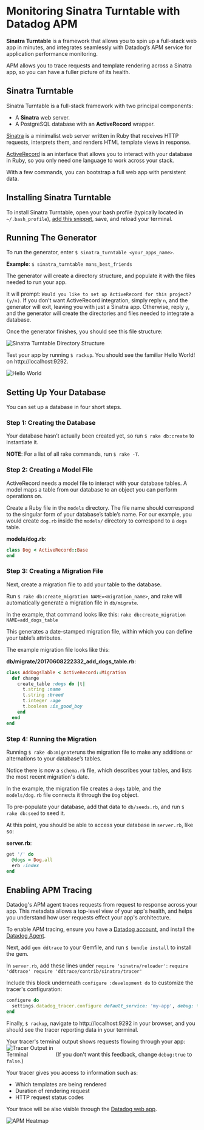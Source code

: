 # Monitoring Sinatra Turntable with Datadog APM

**Sinatra Turntable** is a framework that allows you to spin up a full-stack web app in minutes, and integrates seamlessly with Datadog’s APM service for application performance monitoring.

APM allows you to trace requests and template rendering across a Sinatra app, so you can have a fuller picture of its health.


## Sinatra Turntable

Sinatra Turntable is a full-stack framework with two principal components:

- A **Sinatra** web server.
- A PostgreSQL database with an **ActiveRecord** wrapper.

[Sinatra](http://sinatrarb.com) is a minimalist web server written in Ruby that receives HTTP requests, interprets them, and renders HTML template views in response.

[ActiveRecord](http://guides.rubyonrails.org/active_record_basics.html) is an interface that allows you to interact with your database in Ruby, so you only need one language to work across your stack.

With a few commands, you can bootstrap a full web app with persistent data.

## Installing Sinatra Turntable

To install Sinatra Turntable, open your bash profile (typically located in `~/.bash_profile`), [add this snippet](https://gist.github.com/schmartmann/7384d6e8a73657152778dc4d0936f28b), save, and reload your terminal.

## Running The Generator

To run the generator, enter `$ sinatra_turntable <your_apps_name>`.

**Example**:
`$ sinatra_turntable mans_best_friends`

The generator will create a directory structure, and populate it with the files needed to run your app.

It will prompt: `Would you like to set up ActiveRecord for this project? (y/n)`. If you don’t want ActiveRecord integration, simply reply `n`, and the generator will exit, leaving you with just a Sinatra app. Otherwise, reply `y`, and the generator will create the directories and files needed to integrate a database.

Once the generator finishes, you should see this file structure:

![Sinatra Turntable Directory Structure](tree.png)

Test your app by running `$ rackup`. You should see the familiar Hello World! on http://localhost:9292.

![Hello World](hello_world_test.png)

## Setting Up Your Database

You can set up a database in four short steps.

### Step 1: Creating the Database

Your database hasn’t actually been created yet, so run `$ rake db:create` to instantiate it.

**NOTE**: For a list of all rake commands, run `$ rake -T`.

### Step 2: Creating a Model File

ActiveRecord needs a model file to interact with your database tables. A model maps a table from our database to an object you can perform operations on.

Create a Ruby file in the `models` directory. The file name should correspond to the singular form of your database’s table’s name. For our example, you would create `dog.rb` inside the `models/` directory to correspond to a `dogs` table.

**models/dog.rb**:

```ruby
class Dog < ActiveRecord::Base
end
```

### Step 3: Creating a Migration File

Next, create a migration file to add your table to the database.

Run `$ rake db:create_migration NAME=<migration_name>`, and rake will automatically generate a migration file in `db/migrate`.

In the example, that command looks like this:
`rake db:create_migration NAME=add_dogs_table`

This generates a date-stamped migration file, within which you can define your table’s attributes.

The example migration file looks like this:

**db/migrate/20170608222332_add_dogs_table.rb**:
```ruby
class AddDogsTable < ActiveRecord::Migration
  def change
    create_table :dogs do |t|
      t.string :name
      t.string :breed
      t.integer :age
      t.boolean :is_good_boy
    end
  end
end
```

### Step 4: Running the Migration

Running `$ rake db:migrate`runs the migration file to make any additions or alternations to your database’s tables. 

Notice there is now a `schema.rb` file, which describes your tables, and lists the most recent migration's date.

In the example, the migration file creates a `dogs` table, and the `models/dog.rb` file connects it through the `Dog` object.

To pre-populate your database, add that data to `db/seeds.rb`, and run `$ rake db:seed` to seed it.

At this point, you should be able to access your database in `server.rb`, like so:

**server.rb**:
```ruby
get '/' do
  @dogs = Dog.all
  erb :index
end
```

## Enabling APM Tracing

Datadog's APM agent traces requests from request to response across your app. This metadata allows a top-level view of your app's health, and helps you understand how user requests effect your app's architecture.

To enable APM tracing, ensure you have a [Datadog account](https://www.datadoghq.com/), and install the [Datadog Agent](https://app.datadoghq.com/account/settings#agent). 

Next, add `gem ddtrace` to your Gemfile, and run `$ bundle install` to install the gem.

In `server.rb`, add these lines under `require 'sinatra/reloader'`: 
`require 'ddtrace'
require 'ddtrace/contrib/sinatra/tracer'`

Include this block underneath `configure :development do` to customize the tracer's configuration:
```ruby
configure do
  settings.datadog_tracer.configure default_service: 'my-app', debug: true
end
```

Finally, `$ rackup`, navigate to http://localhost:9292 in your browser, and you should see the tracer reporting data in your terminal.

Your tracer's terminal output shows requests flowing through your app:
<img src="tracer_terminal_output.png" alt="Tracer Output in Terminal" style="max-width: 25%; height: auto"/>
(If you don't want this feedback, change `debug:true` to `false`.)



Your tracer gives you access to information such as:
  
  - Which templates are being rendered
  - Duration of rendering request 
  - HTTP request status codes

Your trace will be also visible through the [Datadog web app](https://app.datadoghq.com/apm).

![APM Heatmap](apm_trace.png)

